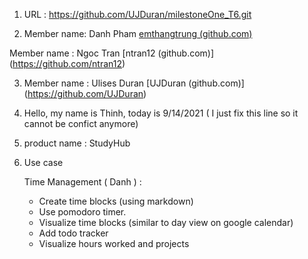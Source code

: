 1. URL : https://github.com/UJDuran/milestoneOne_T6.git

2. Member name: Danh Pham [emthangtrung (github.com)](https://github.com/emthangtrung)

  Member name : Ngoc Tran [ntran12 (github.com)] (https://github.com/ntran12)

3. Member name : Ulises Duran [UJDuran (github.com)] (https://github.com/UJDuran)

4. Hello, my name is Thinh, today is 9/14/2021
   ( I just fix this line so it cannot be confict anymore)
5. product name : StudyHub

6. Use case

   Time Management ( Danh ) :

   - Create time blocks (using markdown)
   - Use pomodoro timer.
   - Visualize time blocks (similar to day view on google calendar)
   - Add todo tracker
   - Visualize hours worked and projects

